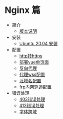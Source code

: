 # Nginx 篇

* [简介](简介.md)
  + [版本说明](版本说明.md)
* 安装
  + [Ubuntu 20.04 安装](../../Linux/Ubuntu/20.04/软件安装/安装Nginx.md)
* 配置
  + [http转https](配置/http转https.md)
  + [部署vue单页面](配置/部署vue单页面.md)
  + [反向代理](配置/反向代理.md)
  + [代理wss配置](配置/代理wss配置.md)
  + [泛域名配置](配置/泛域名配置.md)
  + [frp内网穿透配置](配置/frp内网穿透配置.md)
* 错误处理
  * [403错误处理](错误处理/403错误处理.md)
  * [413错误处理](错误处理/413错误处理.md)
  * [字体跨域](错误处理/字体跨域.md)
